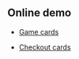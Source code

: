 ## Online demo

- [Game cards](https://jovdb.github.io/dart-game/)

- [Checkout cards](https://jovdb.github.io/dart-game/checkouts)
